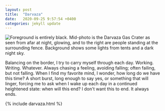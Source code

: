 ```yaml
---
layout: post
title:  "Darvaza"
date:   2020-09-25 9:57:54 +0400
categories: jekyll update
---
```

![Foreground is entirely black. Mid-photo is the Darvaza Gas Crater as seen from afar at night, glowing, and to the right are people standing at the surrounding fence. Background shows some lights from tents and a dark night sky.](/assets/img/2020-09-25-darvaza.JPG "Darvaza Gas Crater, Turkmenistan")

Balancing on the border, I try to carry myself through each day. Working. Writing. Whatever. Always chasing a feeling, avoiding falling; often failing, but not falling. When I find my favorite mind, I wonder, how long do we have this time? A short burst, long enough to say yes, or something that will linger, forcing me to ask when I wake up each day in a continued heightened state: when will this end? I don't want this to end. It always ends.

{% include darvaza.html %}
